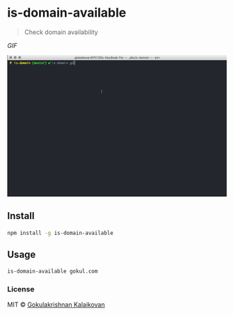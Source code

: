 # is-domain-available

> Check domain availability

*GIF*

![demo](https://raw.githubusercontent.com/gokulkrishh/is-domain/master/domain-availability.gif)

## Install

```sh
npm install -g is-domain-available
```

## Usage

```sh
is-domain-available gokul.com
```

### License

MIT © [Gokulakrishnan Kalaikovan](http://github.com/gokulkrishh)   

